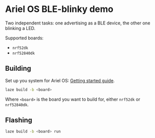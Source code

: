# Ariel OS BLE-blinky demo

Two independent tasks: one advertising as a BLE device, the other one blinking a LED.

Supported boards:

- `nrf52dk`
- `nrf52840dk`

## Building

Set up you system for Ariel OS: [Getting started guide](ariel-os.github.io/ariel-os/dev/docs/book/getting-started.html).

```sh
laze build -b <board>
```

Where `<board>` is the board you want to build for, either `nrf52dk` or `nrf52840dk`.

## Flashing

```sh
laze build -b <board> run
```
